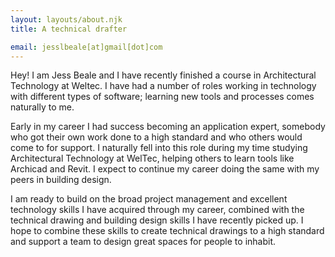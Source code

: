 ```yaml
---
layout: layouts/about.njk
title: A technical drafter

email: jesslbeale[at]gmail[dot]com
---
```


Hey! I am Jess Beale and I have recently finished a course in Architectural Technology at Weltec. I have had a number of roles working in technology with different types of software; learning new tools and processes comes naturally to me.

Early in my career I had success becoming an application expert, somebody who got their own work done to a high standard and who others would come to for support. I naturally fell into this role during my time studying Architectural Technology at WelTec, helping others to learn tools like Archicad and Revit. I expect to continue my career doing the same with my peers in building design.

I am ready to build on the broad project management and excellent technology skills I have acquired through my career, combined with the technical drawing and building design skills I have recently picked up. I hope to combine these skills to create technical drawings to a high standard and support a team to design great spaces for people to inhabit.
